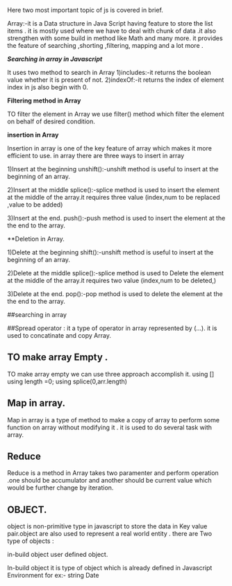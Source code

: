 Here two most important topic of js is covered in brief.

Array:-it is a Data structure in Java Script having feature to store the list items .
it is mostly used where we have to deal with chunk of data .it also strengthen with some build in method like Math and many more.
it provides the feature of searching ,shorting ,filtering, mapping and a lot more .

***Searching in array in Javascript*** 

It uses two method to search in Array 
1)includes:-it returns the boolean value whether it is present of not.
2)indexOf:-it returns  the index of element index in js also begin with 0.

**Filtering method in Array**

TO filter the element in Array we use filter() method which filter the element on behalf of desired condition.

**insertion in Array**

Insertion in array is one of the key feature of array which makes it more efficient to use.
in array there are three ways to insert in array 

1)Insert at the beginning
unshift():-unshift method is useful to insert at the beginning of an array.

2)Insert at the middle
splice():-splice method is used to insert the element at the middle of the array.it requires three value (index,num to be replaced ,value to be added)

3)Insert at the end.
push():-push method is used to insert the element at the the end to the array.

**Deletion in Array.

1)Delete at the beginning
shift():-unshift method is useful to insert at the beginning of an array.

2)Delete at the middle
splice():-splice method is used to Delete the element at the middle of the array.it requires two value (index,num to be deleted,)

3)Delete at the end.
pop():-pop method is used to delete the element at the the end to the array.

##searching in array

##Spread operator :
it a type of operator in array represented by (...).
it is used to concatinate and copy Array.

## TO make array Empty .
  TO make array empty we can use three approach accomplish it.
  using []
  using length =0;
  using splice(0,arr.length)

## Map in array.
Map in array is a type of method to make a copy of array to perform some function on array without modifying it .
it is used to do several task with array.

## Reduce  
 Reduce is a method in Array takes two paramenter and perform operation .one should be accumulator and another should be current value which would be further change by iteration.

## OBJECT.

object is non-primitive type in javascript to store the data in Key value pair.object are also used to represent  a real world entity .
there are Two type of objects :

in-build object
user defined object.

In-build object
it is type of object which is already  defined in Javascript Environment for ex:-
string 
Date

